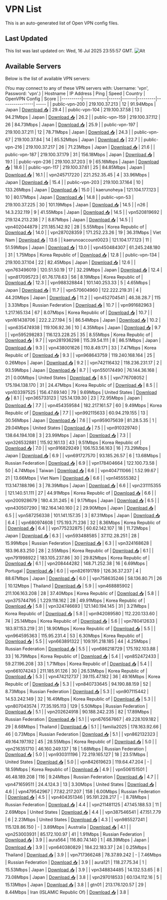 # VPN List

This is an auto-generated list of Open VPN config files.

## Last Updated

This list was last updated on: Wed, 16 Jul 2025 23:55:57 GMT.
![Alt](https://repobeats.axiom.co/api/embed/186b98318ef1479477931607c1ad7d823f12451f.svg "Repobeats analytics image")

## Available Servers

Below is the list of available VPN servers:

(You may connect to any of these VPN servers with: Username: 'vpn', Password: 'vpn'.)
| Hostname | IP Address | Ping | Speed | Country | OpenVPN Config | Score |
|----------|------------|------|-------|---------|----------------| ----- |
| public-vpn-200 | 219.100.37.213 | 12 | 91.94Mbps | Japan | [Download 📥](./configs/server_0_JP.ovpn) | 29.4 |
| public-vpn-104 | 219.100.37.58 | 13 | 94.21Mbps | Japan | [Download 📥](./configs/server_1_JP.ovpn) | 26.2 |
| public-vpn-159 | 219.100.37.112 | 26 | 84.73Mbps | Japan | [Download 📥](./configs/server_2_JP.ovpn) | 25.9 |
| public-vpn-197 | 219.100.37.211 | 12 | 78.71Mbps | Japan | [Download 📥](./configs/server_3_JP.ovpn) | 24.3 |
| public-vpn-67 | 219.100.37.84 | 14 | 85.52Mbps | Japan | [Download 📥](./configs/server_4_JP.ovpn) | 22.7 |
| public-vpn-216 | 219.100.37.217 | 26 | 71.23Mbps | Japan | [Download 📥](./configs/server_5_JP.ovpn) | 21.6 |
| public-vpn-187 | 219.100.37.179 | 31 | 156.18Mbps | Japan | [Download 📥](./configs/server_6_JP.ovpn) | 19.1 |
| public-vpn-236 | 219.100.37.203 | 9 | 65.16Mbps | Japan | [Download 📥](./configs/server_7_JP.ovpn) | 18.6 |
| public-vpn-117 | 219.100.37.61 | 25 | 84.85Mbps | Japan | [Download 📥](./configs/server_8_JP.ovpn) | 16.1 |
| vpn245717220 | 221.252.35.45 | 4 | 33.96Mbps | Japan | [Download 📥](./configs/server_9_JP.ovpn) | 15.4 |
| public-vpn-203 | 219.100.37.164 | 10 | 133.26Mbps | Japan | [Download 📥](./configs/server_10_JP.ovpn) | 15.0 |
| kaerunoheya | 121.104.177.123 | 10 | 80.17Mbps | Japan | [Download 📥](./configs/server_11_JP.ovpn) | 14.8 |
| public-vpn-53 | 219.100.37.225 | 30 | 101.19Mbps | Japan | [Download 📥](./configs/server_12_JP.ovpn) | 14.5 |
| n26 | 14.3.232.119 | 9 | 41.55Mbps | Japan | [Download 📥](./configs/server_13_JP.ovpn) | 14.5 |
| vpn520819692 | 219.124.213.238 | 7 | 8.87Mbps | Japan | [Download 📥](./configs/server_14_JP.ovpn) | 14.5 |
| vpn402044879 | 211.185.142.92 | 28 | 5.55Mbps | Korea Republic of | [Download 📥](./configs/server_15_KR.ovpn) | 14.0 |
| vpn287028359 | 171.252.23.26 | 19 | 36.31Mbps | Viet Nam | [Download 📥](./configs/server_16_VN.ovpn) | 13.6 |
| kaerunoaccount0023 | 121.104.177.123 | 11 | 51.59Mbps | Japan | [Download 📥](./configs/server_17_JP.ovpn) | 13.0 |
| vpn450484307 | 61.245.248.180 | 31 | 1.75Mbps | Korea Republic of | [Download 📥](./configs/server_18_KR.ovpn) | 12.8 |
| public-vpn-134 | 219.100.37.104 | 22 | 82.45Mbps | Japan | [Download 📥](./configs/server_19_JP.ovpn) | 12.6 |
| vpn763496019 | 120.51.50.19 | 17 | 32.29Mbps | Japan | [Download 📥](./configs/server_20_JP.ovpn) | 12.4 |
| vpn817095723 | 61.76.178.63 | 56 | 8.19Mbps | Korea Republic of | [Download 📥](./configs/server_21_KR.ovpn) | 12.3 |
| vpn988328844 | 101.140.253.33 | 5 | 4.65Mbps | Japan | [Download 📥](./configs/server_22_JP.ovpn) | 11.7 |
| vpn570604960 | 122.222.219.31 | 4 | 44.20Mbps | Japan | [Download 📥](./configs/server_23_JP.ovpn) | 11.2 |
| vpn452704541 | 46.38.28.7 | 115 | 3.33Mbps | Russian Federation | [Download 📥](./configs/server_24_RU.ovpn) | 10.7 |
| vpn991682963 | 1.217.165.134 | 67 | 8.07Mbps | Korea Republic of | [Download 📥](./configs/server_25_KR.ovpn) | 10.7 |
| vpn161438706 | 222.2.27.194 | 5 | 86.54Mbps | Japan | [Download 📥](./configs/server_26_JP.ovpn) | 10.2 |
| vpn635474938 | 119.106.92.36 | 10 | 4.35Mbps | Japan | [Download 📥](./configs/server_27_JP.ovpn) | 9.7 |
| vpn595298283 | 116.123.228.25 | 35 | 8.55Mbps | Korea Republic of | [Download 📥](./configs/server_28_KR.ovpn) | 9.7 |
| vpn281936298 | 115.39.54.111 | 8 | 86.51Mbps | Japan | [Download 📥](./configs/server_29_JP.ovpn) | 9.3 |
| vpn438001626 | 110.8.49.171 | 33 | 7.47Mbps | Korea Republic of | [Download 📥](./configs/server_30_KR.ovpn) | 9.3 |
| vpn968643759 | 119.240.168.164 | 25 | 0.26Mbps | Japan | [Download 📥](./configs/server_31_JP.ovpn) | 9.2 |
| vpn742116432 | 118.236.231.17 | 2 | 93.59Mbps | Japan | [Download 📥](./configs/server_32_JP.ovpn) | 8.7 |
| vpn550174490 | 76.144.36.168 | 21 | 0.00Mbps | United States | [Download 📥](./configs/server_33_US.ovpn) | 8.5 |
| vpn776708052 | 175.194.138.170 | 31 | 24.47Mbps | Korea Republic of | [Download 📥](./configs/server_34_KR.ovpn) | 8.5 |
| vpn103397525 | 156.47.69.140 | 79 | 9.69Mbps | United States | [Download 📥](./configs/server_35_US.ovpn) | 8.1 |
| vpn365733123 | 125.14.139.30 | 23 | 72.95Mbps | Japan | [Download 📥](./configs/server_36_JP.ovpn) | 7.7 |
| vpn454359584 | 182.217.161.57 | 60 | 9.49Mbps | Korea Republic of | [Download 📥](./configs/server_37_KR.ovpn) | 7.7 |
| vpn992115633 | 60.94.219.155 | 13 | 30.56Mbps | Japan | [Download 📥](./configs/server_38_JP.ovpn) | 7.6 |
| vpn959075639 | 81.28.5.35 | 1 | 29.04Mbps | United States | [Download 📥](./configs/server_39_US.ovpn) | 7.5 |
| vpn910329740 | 138.64.194.108 | 3 | 23.99Mbps | Japan | [Download 📥](./configs/server_40_JP.ovpn) | 7.3 |
| vpn326532881 | 115.92.161.13 | 43 | 9.51Mbps | Korea Republic of | [Download 📥](./configs/server_41_KR.ovpn) | 7.0 |
| vpn916829249 | 106.153.56.163 | 16 | 73.29Mbps | Japan | [Download 📥](./configs/server_42_JP.ovpn) | 6.9 |
| vpn691727570 | 93.185.26.57 | 6 | 13.68Mbps | Russian Federation | [Download 📥](./configs/server_43_RU.ovpn) | 6.9 |
| vpn178404664 | 122.100.73.58 | 50 | 4.74Mbps | Taiwan | [Download 📥](./configs/server_44_TW.ovpn) | 6.6 |
| vpn404711066 | 1.52.99.67 | 21 | 13.66Mbps | Viet Nam | [Download 📥](./configs/server_45_VN.ovpn) | 6.6 |
| vpn145555382 | 113.147.188.196 | 3 | 78.39Mbps | Japan | [Download 📥](./configs/server_46_JP.ovpn) | 6.6 |
| vpn231115355 | 121.140.51.111 | 27 | 44.91Mbps | Korea Republic of | [Download 📥](./configs/server_47_KR.ovpn) | 6.6 |
| vpn200928679 | 180.4.31.245 | 6 | 9.17Mbps | Japan | [Download 📥](./configs/server_48_JP.ovpn) | 6.5 |
| vpn430507290 | 182.164.140.160 | 2 | 29.90Mbps | Japan | [Download 📥](./configs/server_49_JP.ovpn) | 6.5 |
| vpn587256338 | 101.141.157.35 | 3 | 87.31Mbps | Japan | [Download 📥](./configs/server_50_JP.ovpn) | 6.4 |
| vpn680974608 | 175.193.71.236 | 32 | 8.36Mbps | Korea Republic of | [Download 📥](./configs/server_51_KR.ovpn) | 6.4 |
| vpn775232875 | 60.62.142.107 | 18 | 11.72Mbps | Japan | [Download 📥](./configs/server_52_JP.ovpn) | 6.3 |
| vpn593488585 | 37.112.28.251 | 28 | 15.99Mbps | Russian Federation | [Download 📥](./configs/server_53_RU.ovpn) | 6.3 |
| vpn324168628 | 183.96.83.250 | 28 | 2.55Mbps | Korea Republic of | [Download 📥](./configs/server_54_KR.ovpn) | 6.1 |
| vpn791998922 | 183.105.237.86 | 30 | 29.82Mbps | Korea Republic of | [Download 📥](./configs/server_55_KR.ovpn) | 6.1 |
| vpn208444282 | 148.71.252.38 | 16 | 6.69Mbps | Portugal | [Download 📥](./configs/server_56_PT.ovpn) | 6.0 |
| vpn826191789 | 126.36.37.237 | 4 | 88.67Mbps | Japan | [Download 📥](./configs/server_57_JP.ovpn) | 6.0 |
| vpn758635246 | 58.136.80.71 | 26 | 10.12Mbps | Thailand | [Download 📥](./configs/server_58_TH.ovpn) | 5.9 |
| vpn468885902 | 211.106.163.208 | 28 | 37.40Mbps | Korea Republic of | [Download 📥](./configs/server_59_KR.ovpn) | 5.8 |
| vpn375744795 | 1.229.118.162 | 28 | 49.91Mbps | Korea Republic of | [Download 📥](./configs/server_60_KR.ovpn) | 5.8 |
| vpn324746693 | 121.140.194.145 | 31 | 3.21Mbps | Korea Republic of | [Download 📥](./configs/server_61_KR.ovpn) | 5.8 |
| vpn942089580 | 112.220.133.60 | 74 | 25.14Mbps | Korea Republic of | [Download 📥](./configs/server_62_KR.ovpn) | 5.6 |
| vpn780412633 | 183.97.153.219 | 31 | 18.90Mbps | Korea Republic of | [Download 📥](./configs/server_63_KR.ovpn) | 5.5 |
| vpn964595363 | 115.95.231.4 | 53 | 6.30Mbps | Korea Republic of | [Download 📥](./configs/server_64_KR.ovpn) | 5.5 |
| vpn663891322 | 109.191.218.185 | 44 | 4.25Mbps | Russian Federation | [Download 📥](./configs/server_65_RU.ovpn) | 5.5 |
| vpn686218729 | 175.192.103.88 | 33 | 16.79Mbps | Korea Republic of | [Download 📥](./configs/server_66_KR.ovpn) | 5.4 |
| vpn852472433 | 59.27.196.208 | 33 | 1.71Mbps | Korea Republic of | [Download 📥](./configs/server_67_KR.ovpn) | 5.4 |
| vpn661074243 | 211.185.91.126 | 30 | 26.53Mbps | Korea Republic of | [Download 📥](./configs/server_68_KR.ovpn) | 5.3 |
| vpn474212737 | 39.115.47.182 | 36 | 49.16Mbps | Korea Republic of | [Download 📥](./configs/server_69_KR.ovpn) | 5.3 |
| vpn840733645 | 94.190.88.159 | 52 | 8.73Mbps | Russian Federation | [Download 📥](./configs/server_70_RU.ovpn) | 5.3 |
| vpn907115442 | 14.53.242.149 | 32 | 16.49Mbps | Korea Republic of | [Download 📥](./configs/server_71_KR.ovpn) | 5.3 |
| vpn807043574 | 77.35.195.113 | 129 | 5.50Mbps | Russian Federation | [Download 📥](./configs/server_72_RU.ovpn) | 5.1 |
| vpn202624918 | 90.188.242.235 | 82 | 17.89Mbps | Russian Federation | [Download 📥](./configs/server_73_RU.ovpn) | 5.1 |
| vpn676567667 | 49.228.109.182 | 29 | 8.68Mbps | Thailand | [Download 📥](./configs/server_74_TH.ovpn) | 5.1 |
| familia2025 | 178.163.92.66 | 46 | 0.73Mbps | Russian Federation | [Download 📥](./configs/server_75_RU.ovpn) | 5.1 |
| vpn862132323 | 49.164.197.192 | 45 | 28.55Mbps | Korea Republic of | [Download 📥](./configs/server_76_KR.ovpn) | 5.0 |
| vpn216351710 | 46.160.249.137 | 18 | 1.68Mbps | Russian Federation | [Download 📥](./configs/server_77_RU.ovpn) | 5.0 |
| vpn930311196 | 72.219.165.127 | 18 | 23.51Mbps | United States | [Download 📥](./configs/server_78_US.ovpn) | 5.0 |
| vpn842619623 | 119.64.47.204 | - | 18.59Mbps | Korea Republic of | [Download 📥](./configs/server_79_KR.ovpn) | 4.9 |
| vpn506151501 | 46.48.189.208 | 116 | 9.24Mbps | Russian Federation | [Download 📥](./configs/server_80_RU.ovpn) | 4.7 |
| vpn471659511 | 24.4.124.3 | 13 | 3.30Mbps | United States | [Download 📥](./configs/server_81_US.ovpn) | 4.6 |
| vpn479542967 | 77.82.217.207 | 158 | 6.00Mbps | Russian Federation | [Download 📥](./configs/server_82_RU.ovpn) | 4.5 |
| vpn404351346 | 95.191.228.217 | - | 8.78Mbps | Russian Federation | [Download 📥](./configs/server_83_RU.ovpn) | 4.4 |
| vpn211481125 | 47.145.188.53 | 11 | 2.69Mbps | United States | [Download 📥](./configs/server_84_US.ovpn) | 4.4 |
| vpn387546541 | 47.151.7.79 | 6 | 2.23Mbps | United States | [Download 📥](./configs/server_85_US.ovpn) | 4.3 |
| vpn985527241 | 115.128.86.150 | - | 3.89Mbps | Australia | [Download 📥](./configs/server_86_AU.ovpn) | 4.1 |
| vpn253003931 | 85.172.100.97 | 41 | 1.91Mbps | Russian Federation | [Download 📥](./configs/server_87_RU.ovpn) | 3.9 |
| aura564 | 116.80.74.140 | 1 | 48.39Mbps | Japan | [Download 📥](./configs/server_88_JP.ovpn) | 3.9 |
| vpn640380829 | 184.22.183.37 | 24 | 0.25Mbps | Thailand | [Download 📥](./configs/server_89_TH.ovpn) | 3.9 |
| vpn717366248 | 78.37.89.242 | - | 7.46Mbps | Russian Federation | [Download 📥](./configs/server_90_RU.ovpn) | 3.9 |
| aura121 | 118.27.75.34 | 1 | 15.53Mbps | Japan | [Download 📥](./configs/server_91_JP.ovpn) | 3.9 |
| vpn348834485 | 14.132.53.65 | 8 | 73.08Mbps | Japan | [Download 📥](./configs/server_92_JP.ovpn) | 3.8 |
| vpn297018533 | 60.134.112.16 | 5 | 15.13Mbps | Japan | [Download 📥](./configs/server_93_JP.ovpn) | 3.8 |
| gtn01 | 213.176.120.57 | 29 | 8.44Mbps | Iran (ISLAMIC Republic Of) | [Download 📥](./configs/server_94_IR.ovpn) | 3.8 |

